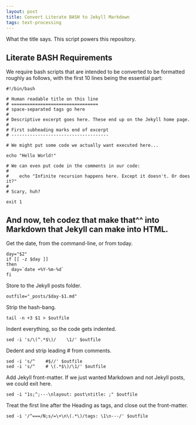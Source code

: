 ```yaml
---
layout: post
title: Convert Literate BASH to Jekyll Markdown
tags: text-processing
---
```


What the title says. This script powers this repository.

Literate BASH Requirements
--------------------------

We require bash scripts that are intended to be converted to be formatted
roughly as follows, with the first 10 lines being the essential part:

    #!/bin/bash

    # Human readable title on this line
    # =================================
    # space-separated tags go here
    #
    # Descriptive excerpt goes here. These end up on the Jekyll home page.
    #
    # First subheading marks end of excerpt
    # -------------------------------------

    # We might put some code we actually want executed here...

    echo "Hello World!"

    # We can even put code in the comments in our code:
    #
    #    echo "Infinite recursion happens here. Except it doesn't. Or does it?"
    #
    # Scary, huh?

    exit 1

And now, teh codez that make that^^ into Markdown that Jekyll can make into HTML.
-----------------------------------------
    
Get the date, from the command-line, or from today.
    
    day="$2"
    if [[ -z $day ]]
    then
      day=`date +%Y-%m-%d`
    fi
    
Store to the Jekyll posts folder.
    
    outfile="_posts/$day-$1.md"
    
Strip the hash-bang.
    
    tail -n +3 $1 > $outfile
    
Indent everything, so the code gets indented.
    
    sed -i 's/\(^.*$\)/    \1/' $outfile
    
Dedent and strip leading # from comments.
    
    sed -i 's/^    #$//' $outfile
    sed -i 's/^    # \(.*$\)/\1/' $outfile
    
Add Jekyll front-matter. If we just wanted Markdown and not Jekyll posts, we
could exit here.
    
    sed -i "1s;^;---\nlayout: post\ntitle: ;" $outfile
    
Treat the first line after the Heading as tags, and close out the front-matter.
    
    sed -i '/^===/N;s/=\+\n\(.*\)/tags: \1\n---/' $outfile
